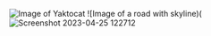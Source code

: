 ![Image of Yaktocat](https://octodex.github.com/images/yaktocat.png)
![Image of a road with skyline)(![Screenshot 2023-04-25 122712](https://github.com/NgocChauNguyen-CPP/skills-communicate-using-markdown/assets/143152721/4b093423-601c-47c2-bc2f-562c78f934a2)
